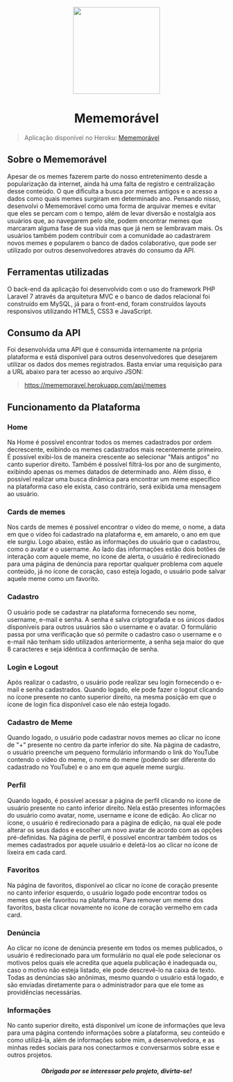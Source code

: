 <p align="center"><img src="img/logo.png" width="200"></p>

<h1 align="center">Mememorável</h1>

> Aplicação disponível no Heroku: [Mememorável](https://mememoravel.herokuapp.com/)

## Sobre o Mememorável

Apesar de os memes fazerem parte do nosso entretenimento desde a popularização da internet, ainda há uma falta de registro e centralização desse conteúdo. O que dificulta a busca por memes antigos e o acesso a dados como quais memes surgiram em determinado ano. Pensando nisso, desenvolvi o Mememorável como uma forma de arquivar memes e evitar que eles se percam com o tempo, além de levar diversão e nostalgia aos usuários que, ao navegarem pelo site, podem encontrar memes que marcaram alguma fase de sua vida mas que já nem se lembravam mais. Os usuários também podem contribuir com a comunidade ao cadastrarem novos memes e popularem o banco de dados colaborativo, que pode ser utilizado por outros desenvolvedores através do consumo da API. 

## Ferramentas utilizadas

O back-end da aplicação foi desenvolvido com o uso do framework PHP Laravel 7 através da arquitetura MVC e o banco de dados relacional foi construído em MySQL, já para o front-end, foram construídos layouts responsivos utilizando HTML5, CSS3 e JavaScript.

## Consumo da API

Foi desenvolvida uma API que é consumida internamente na própria plataforma e está disponível para outros desenvolvedores que desejarem utilizar os dados dos memes registrados. Basta enviar uma requisição para a URL abaixo para ter acesso ao arquivo JSON:

> https://mememoravel.herokuapp.com/api/memes

## Funcionamento da Plataforma

### Home

Na Home é possível encontrar todos os memes cadastrados por ordem decrescente, exibindo os memes cadastrados mais recentemente primeiro. É possível exibi-los de maneira crescente ao selecionar "Mais antigos" no canto superior direito. Também é possível filtrá-los por ano de surgimento, exibindo apenas os memes datados de determinado ano. Além disso, é possível realizar uma busca dinâmica para encontrar um meme específico na plataforma caso ele exista, caso contrário, será exibida uma mensagem ao usuário.

### Cards de memes

Nos cards de memes é possível encontrar o vídeo do meme, o nome, a data em que o vídeo foi cadastrado na plataforma e, em amarelo, o ano em que ele surgiu. Logo abaixo, estão as informações do usuário que o cadastrou, como o avatar e o username. Ao lado das informações estão dois botões de interação com aquele meme, no ícone de alerta, o usuário é redirecionado para uma página de denúncia para reportar qualquer problema com aquele conteúdo, já no ícone de coração, caso esteja logado, o usuário pode salvar aquele meme como um favorito.

### Cadastro

O usuário pode se cadastrar na plataforma fornecendo seu nome, username, e-mail e senha. A senha é salva criptografada e os únicos dados disponíveis para outros usuários são o username e o avatar. O formulário passa por uma verificação que só permite o cadastro caso o username e o e-mail não tenham sido utilizados anteriormente, a senha seja maior do que 8 caracteres e seja idêntica à confirmação de senha.

### Login e Logout

Após realizar o cadastro, o usuário pode realizar seu login fornecendo o e-mail e senha cadastrados. Quando logado, ele pode fazer o logout clicando no ícone presente no canto superior direito, na mesma posição em que o ícone de login fica disponível caso ele não esteja logado.

### Cadastro de Meme

Quando logado, o usuário pode cadastrar novos memes ao clicar no ícone de "+" presente no centro da parte inferior do site. Na página de cadastro, o usuário preenche um pequeno formulário informando o link do YouTube contendo o vídeo do meme, o nome do meme (podendo ser diferente do cadastrado no YouTube) e o ano em que aquele meme surgiu.

### Perfil

Quando logado, é possível acessar a página de perfil clicando no ícone de usuário presente no canto inferior direito. Nela estão presentes informações do usuário como avatar, nome, username e ícone de edição. Ao clicar no ícone, o usuário é redirecionado para a página de edição, na qual ele pode alterar os seus dados e escolher um novo avatar de acordo com as opções pré-definidas. Na página de perfil, é possível encontrar também todos os memes cadastrados por aquele usuário e deletá-los ao clicar no ícone de lixeira em cada card.

### Favoritos

Na página de favoritos, disponível ao clicar no ícone de coração presente no canto inferior esquerdo, o usuário logado pode encontrar todos os memes que ele favoritou na plataforma. Para remover um meme dos favoritos, basta clicar novamente no ícone de coração vermelho em cada card.

### Denúncia

Ao clicar no ícone de denúncia presente em todos os memes publicados, o usuário é redirecionado para um formulário no qual ele pode selecionar os motivos pelos quais ele acredita que aquela publicação é inadequada ou, caso o motivo não esteja listado, ele pode descrevê-lo na caixa de texto. Todas as denúncias são anônimas, mesmo quando o usuário está logado, e são enviadas diretamente para o administrador para que ele tome as providências necessárias.

### Informações

No canto superior direito, está disponível um ícone de informações que leva para uma página contendo informações sobre a plataforma, seu conteúdo e como utilizá-la, além de informações sobre mim, a desenvolvedora, e as minhas redes sociais para nos conectarmos e conversarmos sobre esse e outros projetos.


<h5 align="center">Obrigada por se interessar pelo projeto, divirta-se!</h5>


